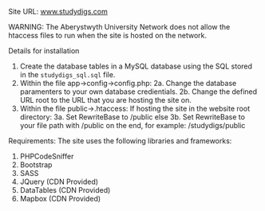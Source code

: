 Site URL: www.studydigs.com

WARNING: The Aberystwyth University Network does not allow the htaccess files to run when the site is hosted on the network.

Details for installation

1. Create the database tables in a MySQL database using the SQL stored in the `studydigs_sql.sql` file.
2. Within the file app->config->config.php:
    2a. Change the database paramenters to your own database credientials.
    2b. Change the defined URL root to the URL that you are hosting the site on.
3. Within the file public->.htaccess:
    If hosting the site in the website root directory:
        3a. Set RewriteBase to /public
    else 
        3b. Set  RewriteBase to your file path with /public on the end, for example: /studydigs/public

Requirements:
The site uses the following libraries and frameworks:
1. PHPCodeSniffer
2. Bootstrap
3. SASS
4. JQuery (CDN Provided)
5. DataTables (CDN Provided)
6. Mapbox (CDN Provided)